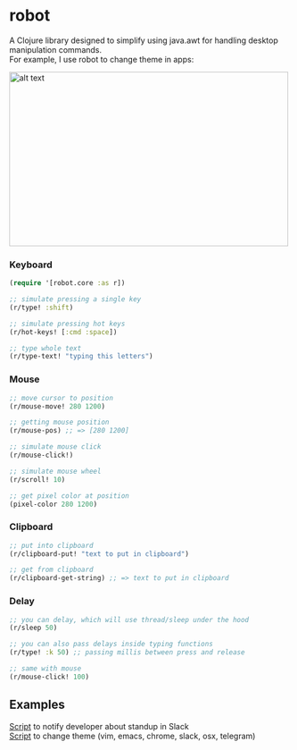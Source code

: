 # robot

A Clojure library designed to simplify using java.awt for handling desktop manipulation commands.  
For example, I use robot to change theme in apps: 

<img src="https://github.com/Liverm0r/robot/blob/master/images/theme.gif" alt="alt text" width="500" height="312">

### Keyboard
```clojure
(require '[robot.core :as r])

;; simulate pressing a single key 
(r/type! :shift)

;; simulate pressing hot keys
(r/hot-keys! [:cmd :space])

;; type whole text 
(r/type-text! "typing this letters")
```

### Mouse
```clojure
;; move cursor to position
(r/mouse-move! 280 1200)

;; getting mouse position
(r/mouse-pos) ;; => [280 1200]

;; simulate mouse click
(r/mouse-click!)

;; simulate mouse wheel
(r/scroll! 10)

;; get pixel color at position
(pixel-color 280 1200)
```

### Clipboard
```clojure
;; put into clipboard
(r/clipboard-put! "text to put in clipboard")

;; get from clipboard
(r/clipboard-get-string) ;; => text to put in clipboard
```

### Delay
```clojure
;; you can delay, which will use thread/sleep under the hood
(r/sleep 50)

;; you can also pass delays inside typing functions
(r/type! :k 50) ;; passing millis between press and release

;; same with mouse 
(r/mouse-click! 100) 
```

## Examples

[Script](https://github.com/Liverm0r/dotfiles/blob/master/clj_scripts/trutenko/src/trutenko/core.clj) to notify developer about standup in Slack  
[Script](https://github.com/Liverm0r/dotfiles/blob/master/clj_scripts/theme/src/theme/core.clj) to change theme (vim, emacs, chrome, slack, osx, telegram)
